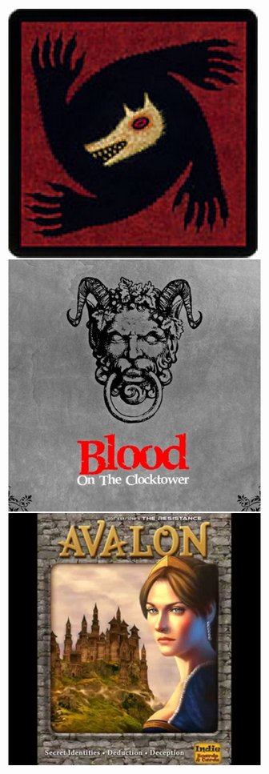 [![/wiki/loups-garous/index](./public/loups-garous/img/loups-garous.png "Loups Garous")](/wiki/loups-garous/index)
[![/wiki/blood-on-the-clocktower/index](./public/blood-on-the-clocktower/img/blood-on-the-clocktower.png "blood-on-the-clocktower")](/wiki/blood-on-the-clocktower/index)
[![/wiki/avalon](./public/avalon/img/avalon.png "Avalon")](/wiki/avalon)
